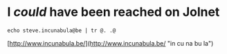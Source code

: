 I *could* have been reached on Jolnet
=====================================


```
echo steve.incunabula@be | tr @. .@
```


[http://www.incunabula.be/](http://www.incunabula.be/ "in cu na bu la")
